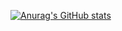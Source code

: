 [![Anurag's GitHub stats](https://github-readme-stats.vercel.app/api?username=RobsonTotti&count_private=true&show_icons=true&theme=radical)](https://github.com/anuraghazra/github-readme-stats)
